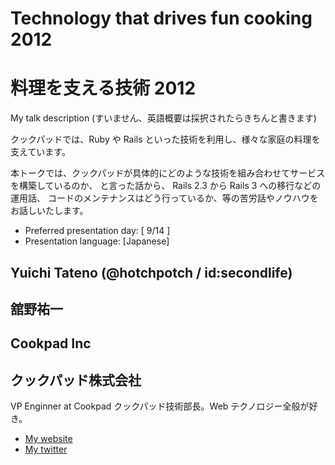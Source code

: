 # Technology that drives fun cooking 2012
# 料理を支える技術 2012

My talk description (すいません、英語概要は採択されたらきちんと書きます)

クックパッドでは、Ruby や Rails といった技術を利用し、様々な家庭の料理を支えています。

本トークでは、クックパッドが具体的にどのような技術を組み合わせてサービスを構築しているのか、
と言った話から、 Rails 2.3 から Rails 3 への移行などの運用話、
コードのメンテナンスはどう行っているか、等の苦労話やノウハウをお話しいたします。

- Preferred presentation day: [ 9/14 ]
- Presentation language: [Japanese]

## Yuichi Tateno (@hotchpotch / id:secondlife)
## 舘野祐一

## Cookpad Inc
## クックパッド株式会社

VP Enginner at Cookpad
クックパッド技術部長。Web テクノロジー全般が好き。

- [My website](http://d.hatena.ne.jp/secondlife/)
- [My twitter](https://twitter.com/hotchpotch)
